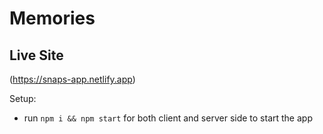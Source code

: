 # Memories
## Live Site
(https://snaps-app.netlify.app)



Setup:
- run ```npm i && npm start``` for both client and server side to start the app